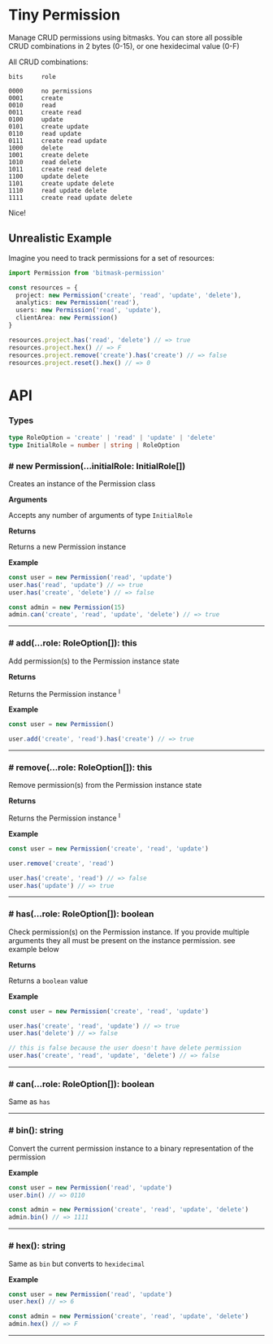 # Tiny Permission

Manage CRUD permissions using bitmasks. You can store all possible CRUD combinations in 2 bytes (0-15), or one hexidecimal value (0-F)

All CRUD combinations:

```
bits     role

0000     no permissions
0001     create
0010     read
0011     create read
0100     update
0101     create update
0110     read update
0111     create read update
1000     delete
1001     create delete
1010     read delete
1011     create read delete
1100     update delete
1101     create update delete
1110     read update delete
1111     create read update delete
```

Nice!

## Unrealistic Example

Imagine you need to track permissions for a set of resources:

```ts
import Permission from 'bitmask-permission'

const resources = {
  project: new Permission('create', 'read', 'update', 'delete'),
  analytics: new Permission('read'),
  users: new Permission('read', 'update'),
  clientArea: new Permission()
}

resources.project.has('read', 'delete') // => true
resources.project.hex() // => F
resources.project.remove('create').has('create') // => false
resources.project.reset().hex() // => 0
```

# API

### Types

```ts
type RoleOption = 'create' | 'read' | 'update' | 'delete'
type InitialRole = number | string | RoleOption
```

### # new Permission(...initialRole: InitialRole[])

Creates an instance of the Permission class

**Arguments**

Accepts any number of arguments of type `InitialRole`

**Returns**

Returns a new Permission instance

**Example**

```ts
const user = new Permission('read', 'update')
user.has('read', 'update') // => true
user.has('create', 'delete') // => false

const admin = new Permission(15)
admin.can('create', 'read', 'update', 'delete') // => true
```

---

### # add(...role: RoleOption[]): this

Add permission(s) to the Permission instance state

**Returns**

Returns the Permission instance <sup>I</sup>

**Example**

```ts
const user = new Permission()

user.add('create', 'read').has('create') // => true
```

---

### # remove(...role: RoleOption[]): this

Remove permission(s) from the Permission instance state

**Returns**

Returns the Permission instance <sup>I</sup>

**Example**

```ts
const user = new Permission('create', 'read', 'update')

user.remove('create', 'read')

user.has('create', 'read') // => false
user.has('update') // => true
```

---

### # has(...role: RoleOption[]): boolean

Check permission(s) on the Permission instance. If you provide multiple arguments they all must be present on the instance permission. see example below

**Returns**

Returns a `boolean` value

**Example**

```ts
const user = new Permission('create', 'read', 'update')

user.has('create', 'read', 'update') // => true
user.has('delete') // => false

// this is false because the user doesn't have delete permission
user.has('create', 'read', 'update', 'delete') // => false
```

---

### # can(...role: RoleOption[]): boolean

Same as `has`

---

### # bin(): string

Convert the current permission instance to a binary representation of the permission

**Example**

```ts
const user = new Permission('read', 'update')
user.bin() // => 0110

const admin = new Permission('create', 'read', 'update', 'delete')
admin.bin() // => 1111
```

---

### # hex(): string

Same as `bin` but converts to `hexidecimal`

**Example**

```ts
const user = new Permission('read', 'update')
user.hex() // => 6

const admin = new Permission('create', 'read', 'update', 'delete')
admin.hex() // => F
```

---
